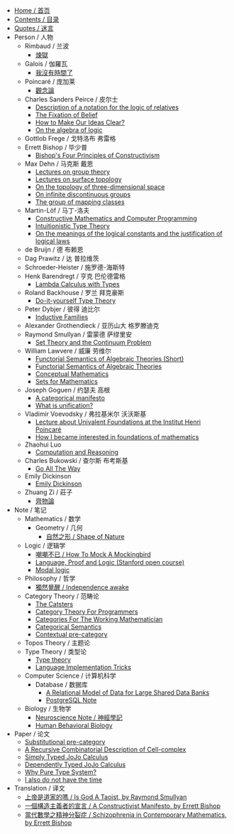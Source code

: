 - [Home / 首页](/home)
- [Contents / 目录](/contents)
- [Quotes / 迷言](/quotes)
- Person / 人物
  - Rimbaud / 兰波
    - [煉獄](/person/rimbaud/煉獄)
  - Galois / 伽羅瓦
    - [我沒有時間了](/person/galois/我沒有時間了)
  - Poincaré / 庞加莱
    - [觀念論](/person/poincaré/觀念論)
  - Charles Sanders Peirce / 皮尔士
    - [Description of a notation for the logic of relatives](/person/charles-sanders-peirce/description-of-a-notation-for-the-logic-of-relatives)
    - [The Fixation of Belief](/person/charles-sanders-peirce/the-fixation-of-belief)
    - [How to Make Our Ideas Clear?](/person/charles-sanders-peirce/how-to-make-our-ideas-clear)
    - [On the algebra of logic](/person/charles-sanders-peirce/on-the-algebra-of-logic)
  - Gottlob Frege / 戈特洛布 弗雷格
  - Errett Bishop / 毕少普
    - [Bishop's Four Principles of Constructivism](/person/errett-bishop/bishop-s-four-principles-of-constructivism)
  - Max Dehn / 马克斯 戴恩
    - [Lectures on group theory](/person/max-dehn/lectures-on-group-theory)
    - [Lectures on surface topology](/person/max-dehn/lectures-on-surface-topology)
    - [On the topology of three-dimensional space](/person/max-dehn/on-the-topology-of-three-dimensional-space)
    - [On infinite discontinuous groups](/person/max-dehn/on-infinite-discontinuous-groups)
    - [The group of mapping classes](/person/max-dehn/the-group-of-mapping-classes)
  - Martin-Löf / 马丁-洛夫
    - [Constructive Mathematics and Computer Programming](/person/martin-löf/constructive-mathematics-and-computer-programming)
    - [Intuitionistic Type Theory](/person/martin-löf/intuitionistic-type-theory)
    - [On the meanings of the logical constants and the justification of logical laws](/person/martin-löf/on-the-meanings-of-the-logical-constants-and-the-justification-of-logical-laws)
  - de Bruijn / 德 布赖恩
  - Dag Prawitz / 达 普拉维茨
  - Schroeder-Heister / 施罗德-海斯特
  - Henk Barendregt / 亨克 巴伦德雷格
    - [Lambda Calculus with Types](/person/henk-barendregt/lambda-calculus-with-types)
  - Roland Backhouse / 罗兰 拜克豪斯
    - [Do-it-yourself Type Theory](/person/roland-backhouse/do-it-yourself-type-theory)
  - Peter Dybjer / 彼得 迪比尔
    - [Inductive Families](/person/peter-dybjer/inductive-families)
  - Alexander Grothendieck / 亚历山大 格罗滕迪克
  - Raymond Smullyan / 雷蒙德 萨缪里安
    - [Set Theory and the Continuum Problem](/person/raymond-smullyan/set-theory-and-the-continuum-problem)
  - William Lawvere / 威廉 劳维尔
    - [Functorial Semantics of Algebraic Theories (Short)](/person/william-lawvere/functorial-semantics-of-algebraic-theories--short)
    - [Functorial Semantics of Algebraic Theories](/person/william-lawvere/functorial-semantics-of-algebraic-theories)
    - [Conceptual Mathematics](/person/william-lawvere/conceptual-mathematics)
    - [Sets for Mathematics](/person/william-lawvere/sets-for-mathematics)
  - Joseph Goguen / 约瑟夫 高根
    - [A categorical manifesto](/person/joseph-goguen/a-categorical-manifesto)
    - [What is unification?](/person/joseph-goguen/what-is-unification-p)
  - Vladimir Voevodsky / 弗拉基米尔 沃沃斯基
    - [Lecture about Univalent Foundations at the Institut Henri Poincaré](/person/vladimir-voevodsky/lecture-about-univalent-foundations-at-the-institut-henri-poincaré)
    - [How I became interested in foundations of mathematics](/person/vladimir-voevodsky/how-i-became-interested-in-foundations-of-mathematics)
  - Zhaohui Luo
    - [Computation and Reasoning](/person/zhaohui-luo/computation-and-reasoning)
  - Charles Bukowski / 查尔斯 布考斯基
    - [Go All The Way](/person/charles-bukowski/go-all-the-way)
  - Emily Dickinson
    - [Emily Dickinson](/person/emily-dickinson/emily-dickinson)
  - Zhuang Zi / 莊子
    - [齊物論](/person/zhuang-zi/齊物論)
- Note / 笔记
  - Mathematics / 数学
    - Geometry / 几何
      - [自然之形 / Shape of Nature](/note/mathematics/geometry/shape-of-nature)
  - Logic / 逻辑学
    - [嘲嘲不已 / How To Mock A Mockingbird](/note/logic/how-to-mock-a-mockingbird)
    - [Language, Proof and Logic (Stanford open course)](/note/logic/language-proof-and-logic--stanford-open-course)
    - [Modal logic](/note/logic/modal-logic)
  - Philosophy / 哲学
    - [獨然覺醒 / Independence awake](/note/philosophy/independence-awake)
  - Category Theory / 范畴论
    - [The Catsters](/note/category-theory/the-catsters)
    - [Category Theory For Programmers](/note/category-theory/category-theory-for-programmers)
    - [Categories For The Working Mathematician](/note/category-theory/categories-for-the-working-mathematician)
    - [Categorical Semantics](/note/category-theory/categorical-semantics)
    - [Contextual pre-category](/note/category-theory/contextual-pre-category)
  - Topos Theory / 主题论
  - Type Theory / 类型论
    - [Type theory](/note/type-theory/type-theory)
    - [Language Implementation Tricks](/note/type-theory/language-implementation-tricks)
  - Computer Science / 计算机科学
    - Database / 数据库
      - [A Relational Model of Data for Large Shared Data Banks](/note/computer-science/database/a-relational-model-of-data-for-large-shared-data-banks)
      - [PostgreSQL Note](/note/computer-science/database/postgresql-note)
  - Biology / 生物学
    - [Neuroscience Note / 神經學記](/note/biology/neuroscience-note)
    - [Human Behavioral Biology](/note/biology/human-behavioral-biology)
- Paper / 论文
  - [Substitutional pre-category](/paper/substitutional-pre-category)
  - [A Recursive Combinatorial Description of Cell-complex](/paper/a-recursive-combinatorial-description-of-cell-complex)
  - [Simply Typed JoJo Calculus](/paper/simply-typed-jojo-calculus)
  - [Dependently Typed JoJo Calculus](/paper/dependently-typed-jojo-calculus)
  - [Why Pure Type System?](/paper/why-pure-type-system-p)
  - [I also do not have the time](/paper/i-also-do-not-have-the-time)
- Translation / 译文
  - [上帝是道家的嗎 / Is God A Taoist, by Raymond Smullyan](/translation/is-god-a-taoist)
  - [一個構造主義者的宣言 / A Constructivist Manifesto, by Errett Bishop](/translation/a-constructivist-manifesto)
  - [當代數學之精神分裂症 / Schizophrenia in Contemporary Mathematics, by Errett Bishop](/translation/schizophrenia-in-contemporary-mathematics)
